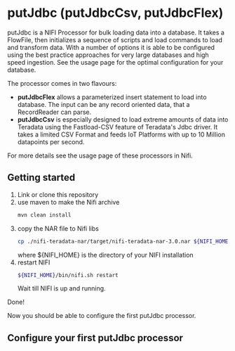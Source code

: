 # putJdbc (putJdbcCsv, putJdbcFlex)
putJdbc is a NIFI Processor for bulk loading data into a database. It takes a FlowFile, then initializes a sequence of scripts and load commands to load and transform data. With a number of options it is able to be configured using the best practice approaches for very large databases and high speed ingestion. See the usage page for the optimal configuration for your database. 

The processor comes in two flavours:
- **putJdbcFlex** allows a parameterized insert statement to load into database. The input can be any record oriented data, that a RecordReader can parse.
- **putJdbcCsv** is especially designed to load extreme amounts of data into Teradata using the Fastload-CSV feature of Teradata's Jdbc driver. It takes a limited CSV Format and feeds IoT Platforms with up to 10 Million datapoints per second. 

For more details see the usage page of these processors in Nifi.

## Getting started
1. Link or clone this repository
2. use maven to make the Nifi archive
    ```bash
    mvn clean install
    ```
3. copy the NAR file to Nifi libs
    ```bash
    cp ./nifi-teradata-nar/target/nifi-teradata-nar-3.0.nar ${NIFI_HOME}/lib/
    ```
    where ${NIFI_HOME} is the directory of your NIFI installation
4. restart NIFI
    ```bash
    ${NIFI_HOME}/bin/nifi.sh restart
    ```
    Wait till NIFI is up and running.

Done!

Now you should be able to configure the first putJdbc processor.

## Configure your first putJdbc processor
